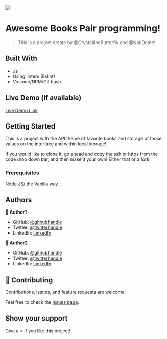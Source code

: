 ![](https://img.shields.io/badge/Microverse-blueviolet)


# Awesome Books Pair programming!

> This is a project create by @CrystallineButterfly and @NatiDeme!


## Built With


- Js
- Using linters (Eslint)
- Vs code/NPM/Git bash

## Live Demo (if available)

[Live Demo Link](https://livedemo.com)


## Getting Started

This is a project with the API theme of favorite books and storage of those values on the interface and within local storage!

If you would like to clone it, go ahead and copy the ssh or https from the code drop down bar, and then make it your own!
Either that or a fork!

### Prerequisites

Node.JS/ the Vanilla way. 


## Authors

👤 **Author1**

- GitHub: [@githubhandle](https://github.com/NatiDeme)
- Twitter: [@twitterhandle](https://twitter.com/NatiDemelash)
- LinkedIn: [LinkedIn](https://linkedin.com/in/NatnaelDemelash)

👤 **Author2**

- GitHub: [@githubhandle](https://github.com/CrystallineButterfly)
- Twitter: [@twitterhandle](https://twitter.com/CrystAlline_k42)
- LinkedIn: [LinkedIn](https://linkedin.com/in/Kell_Mcwatt)

## 🤝 Contributing

Contributions, issues, and feature requests are welcome!

Feel free to check the [issues page](../../issues/).

## Show your support

Give a ⭐️ if you like this project!


